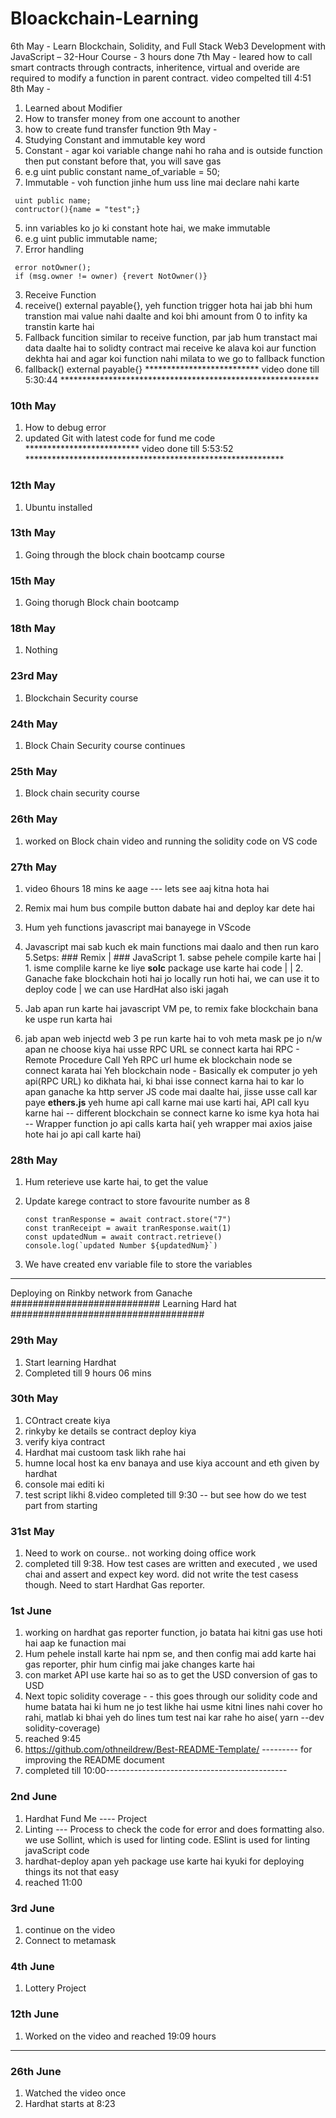 # Bloackchain-Learning
6th May - Learn Blockchain, Solidity, and Full Stack Web3 Development with JavaScript – 32-Hour Course - 3 hours done
7th May - leared how to call smart contracts through contracts, inheritence, virtual and overide are required to modify a function in parent contract. video compelted till 4:51
8th May - 
1. Learned about Modifier 
2. How to transfer money from one account to another
3. how to create fund transfer function
9th May - 
1. Studying Constant and immutable key word
  1. Constant - agar koi variable change nahi ho raha and is outside function then put constant before that, you will save gas
  2. e.g uint public constant name_of_variable = 50;
  1. Immutable - voh function jinhe hum uss line mai declare nahi karte 
  ``` solidity
   uint public name;
   contructor(){name = "test";}
   ```
  
  5. inn variables ko jo ki constant hote hai, we make immutable
  6. e.g uint public immutable name;
2. Error handling 

  ``` solidity
   error notOwner();
   if (msg.owner != owner) {revert NotOwner()}
  ```
3. Receive Function
  1. receive() external payable{}, yeh function trigger hota hai jab bhi hum transtion mai value nahi daalte and koi bhi amount from 0 to infity ka transtin karte hai
4. Fallback funcition similar to receive function, par jab hum transtact mai data daalte hai to solidty contract mai receive ke alava koi aur function dekhta hai and agar koi function nahi milata to we go to fallback function
  1. fallback() external payable{} 
 ************************** video done till 5:30:44 ***********************************************************
 
 ### 10th May
 1. How to debug error
 2. updated Git with latest code for fund me code
 ************************** video done till 5:53:52 ***********************************************************

### 12th May
1. Ubuntu installed 

### 13th May
1. Going through the block chain bootcamp course

### 15th May
1. Going thorugh Block chain bootcamp

### 18th May
1. Nothing
### 23rd May
1. Blockchain Security course
### 24th May
1. Block Chain Security course continues
### 25th May
1. Block chain security course
### 26th May
1. worked on Block chain video and running the solidity code on VS code
### 27th May
1. video 6hours 18 mins ke aage --- lets see aaj kitna hota hai
2. Remix mai hum bus compile button dabate hai and deploy kar dete hai 
3. Hum yeh functions javascript mai banayege in VScode
4. Javascript mai sab kuch ek main functions mai daalo and then run karo
5.Setps: 
                  ### Remix                        |                  ### JavaScript
            1. sabse pehele compile karte hai     |    1. isme complile karne ke liye **solc** package use karte hai
                code                              |
                                                  |    2. Ganache fake blockchain hoti hai jo locally run hoti hai, we can use it to deploy code
                                                  |        we can use HardHat also iski jagah
       
 6. Jab apan run karte hai javascript VM pe, to remix fake blockchain bana ke uspe run karta hai
 7. jab apan web injectd web 3 pe run karte hai to voh meta mask pe jo n/w apan ne choose kiya hai usse RPC URL se connect karta hai
  RPC - Remote Procedure Call
        Yeh RPC url hume ek blockchain node se connect karata hai
        Yeh blockchain node - Basically ek computer jo yeh api(RPC URL) ko dikhata hai, ki bhai isse connect karna hai to kar lo
        apan ganache ka http server JS code mai daalte hai, jisse usse call kar paye 
        **ethers.js** yeh hume api call karne mai use karti hai, 
              API call kyu karne hai -- different blockchain se connect karne ko
              isme kya hota hai -- Wrapper function jo api calls karta hai( yeh wrapper mai axios jaise hote hai jo api call karte hai)
 
 ### 28th May
 1. Hum reterieve use karte hai, to get the value
 2. Update karege contract to store favourite number as 8
      ```solidity
      const tranResponse = await contract.store("7")
      const tranReceipt = await tranResponse.wait(1)
      const updatedNum = await contract.retrieve()
      console.log(`updated Number ${updatedNum}`)
      ```
      
  3. We have created env variable file to store the variables
*********************************
Deploying on Rinkby network from Ganache
########################### Learning Hard hat ###################################
### 29th May
1. Start learning Hardhat
2. Completed till 9 hours 06 mins
### 30th May
1. COntract create kiya
2. rinkyby ke details se contract deploy kiya
3. verify kiya contract 
4. Hardhat mai custoom task likh rahe hai
5. humne local host ka env banaya and use kiya account and eth given by hardhat
6. console mai editi ki
7. test script likhi
8.video completed till 9:30 -- but see how do we test part from starting
### 31st May
1. Need to work on course.. not working doing office work
2. completed till 9:38. How test cases are written and executed , we used chai and assert and expect key word. did not write the test casess though. Need to start Hardhat Gas reporter.
### 1st June
1. working on hardhat gas reporter function, jo batata hai kitni gas use hoti hai aap ke funaction mai
2. Hum pehele install karte hai npm se, and then config mai add karte hai gas reporter, phir hum cinfig mai jake changes karte hai 
3. con market API use karte hai so as to get the USD conversion of gas to USD 
4. Next topic solidity coverage - - this goes through our solidity code and hume batata hai ki hum ne jo test likhe hai usme kitni lines nahi cover ho rahi, matlab ki bhai yeh do lines tum test nai kar rahe ho aise( yarn --dev solidity-coverage)
5. reached 9:45
6. https://github.com/othneildrew/Best-README-Template/         --------- for improving the README document
7. completed till 10:00---------------------------------------------
### 2nd June
1. Hardhat Fund Me ---- Project
2. Linting --- Process to check the code for error and does formatting also. we use Sollint, which is used for linting code. ESlint is used for linting javaScript code
3. hardhat-deploy apan yeh package use karte hai kyuki for deploying things its not that easy
4.  reached 11:00
### 3rd June
1. continue on the video
2. Connect to metamask
### 4th June
1. Lottery Project
### 12th June
1. Worked on the video and reached 19:09 hours
*********************** 
### 26th June
1. Watched the video once
2. Hardhat starts at 8:23
